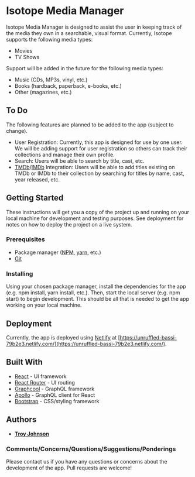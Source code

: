 # Isotope Media Manager
Isotope Media Manager is designed to assist the user in keeping track of the media they own in a searchable, visual format. Currently, Isotope supports the following media types:
- Movies
- TV Shows

Support will be added in the future for the following media types:
- Music (CDs, MP3s, vinyl, etc.)
- Books (hardback, paperback, e-books, etc.)
- Other (magazines, etc.)

## To Do
The following features are planned to be added to the app (subject to change).

- User Registration: Currently, this app is designed for use by one user. We will be adding support for user registration so others can track their collections and manage their own profile.
- Search: Users will be able to search by title, cast, etc.
- [TMDb](https://www.themoviedb.org/?language=en)/[IMDb](http://www.imdb.com/) Integration: Users will be able to add titles existing on TMDb or IMDb to their collection by searching for titles by name, cast, year released, etc. 

## Getting Started
These instructions will get you a copy of the project up and running on your local machine for development and testing purposes. See deployment for notes on how to deploy the project on a live system.

### Prerequisites
- Package manager ([NPM](https://www.npmjs.com/), [yarn](https://yarnpkg.com/en/), etc.)
- [Git](https://git-scm.com/)

### Installing
Using your chosen package manager, install the dependencies for the app (e.g. npm install, yarn install, etc.). Then, start the local server (e.g. npm start) to begin development. This should be all that is needed to get the app working on your local machine. 

## Deployment
Currently, the app is deployed using [Netlify](https://www.netlify.com/) at [https://unruffled-bassi-79b2e3.netlify.com/](https://unruffled-bassi-79b2e3.netlify.com/). 

## Built With
* [React](https://reactjs.org/) - UI framework
* [React Router](https://reacttraining.com/react-router/) - UI routing
* [Graphcool](https://www.graph.cool/) - GraphQL framework
* [Apollo](https://www.apollographql.com/docs/react/) - GraphQL client for React
* [Bootstrap](https://getbootstrap.com) - CSS/styling framework

## Authors

* **[Troy Johnson](https://github.com/troy-johnson)**

### Comments/Concerns/Questions/Suggestions/Ponderings
Please contact us if you have any questions or concerns about the development of the app. Pull requests are welcome!
